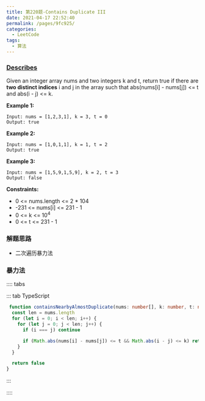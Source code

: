 ```yaml
---
title: 第220题-Contains Duplicate III
date: 2021-04-17 22:52:40
permalink: /pages/9fc925/
categories:
  - LeetCode
tags:
  - 算法
---
```


### [Describes](https://leetcode-cn.com/problems/contains-duplicate-iii/)

Given an integer array <span class="span-shadow">nums</span> and two integers <span class="span-shadow">k</span> and <span class="span-shadow">t</span>, return <span class="span-shadow">true</span> if there are **two distinct indices** <span class="span-shadow">i</span> and <span class="span-shadow">j</span> in the array such that <span class="span-shadow">abs(nums[i] - nums[j]) <= t</span> and <span class="span-shadow">abs(i - j) <= k</span>.


<!-- more -->

**Example 1:**

```
Input: nums = [1,2,3,1], k = 3, t = 0
Output: true
```

**Example 2:**

```
Input: nums = [1,0,1,1], k = 1, t = 2
Output: true
```

**Example 3:**

```
Input: nums = [1,5,9,1,5,9], k = 2, t = 3
Output: false
```

**Constraints:**

- <span class="span-shadow">0 <= nums.length <= 2 * 104</span>
- <span class="span-shadow">-231 <= nums[i] <= 231 - 1</span>
- <span class="span-shadow">0 <= k <= 10<sup>4</sup></span>
- <span class="span-shadow">0 <= t <= 231 - 1</span>

### 解题思路

- 二次遍历暴力法

### 暴力法

:::: tabs

::: tab TypeScript

```TypeScript
 function containsNearbyAlmostDuplicate(nums: number[], k: number, t: number): boolean {
  const len = nums.length
  for (let i = 0; i < len; i++) {
    for (let j = 0; j < len; j++) {
      if (i === j) continue

      if (Math.abs(nums[i] - nums[j]) <= t && Math.abs(i - j) <= k) return true
    }
  }

  return false
}
```

:::

::::